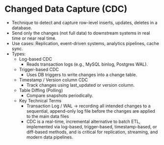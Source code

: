 # Changed Data Capture (CDC)
- Technique to detect and capture row-level inserts, updates, deletes in a database.
- Send only the changes (not full data) to downstream systems in real time or near real time.
- Use cases: Replication, event-driven systems, analytics pipelines, cache sync.
- Types:
  - Log-based CDC
    - Reads transaction logs (e.g., MySQL binlog, Postgres WAL).
  - Trigger-based CDC
    - Uses DB triggers to write changes into a change table.
  - Timestamp / Version column CDC
    - Track changes using last_updated or version column.
  - Table Diffing (Polling)
    - Compare snapshots periodically.
  - Key Technical Terms
    - Transaction Log / WAL → recording all intended changes to a sequential, append-only log file before the changes are applied to the main data files
    - CDC is a real-time, incremental alternative to batch ETL, implemented via log-based, trigger-based, timestamp-based, or diff-based methods, and is critical for replication, streaming, and modern data pipelines.
